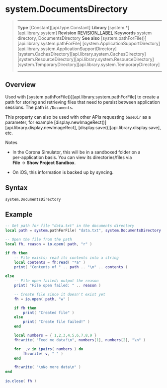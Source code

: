 # system.DocumentsDirectory

> --------------------- ------------------------------------------------------------------------------------------
> __Type__              [Constant][api.type.Constant]
> __Library__           [system.*][api.library.system]
> __Revision__          [REVISION_LABEL](REVISION_URL)
> __Keywords__          system directory, DocumentsDirectory
> __See also__          [system.pathForFile()][api.library.system.pathForFile]
>						[system.ApplicationSupportDirectory][api.library.system.ApplicationSupportDirectory]
>						[system.CachesDirectory][api.library.system.CachesDirectory]
>						[system.ResourceDirectory][api.library.system.ResourceDirectory]
>						[system.TemporaryDirectory][api.library.system.TemporaryDirectory]
> --------------------- ------------------------------------------------------------------------------------------


## Overview

Used with [system.pathForFile()][api.library.system.pathForFile] to create a path for storing and retrieving files that need to persist between application sessions. The path is `/Documents`.

This property can also be used with other APIs requesting `baseDir` as a parameter, for example [display.newImageRect()][api.library.display.newImageRect], [display.save()][api.library.display.save], etc.

<div class="guide-notebox">
<div class="notebox-title">Notes</div>

* In the Corona Simulator, this will be in a sandboxed folder on a <nobr>per-application</nobr> basis. You can view its directories/files via <nobr>__File__ &rarr; __Show&nbsp;Project&nbsp;Sandbox__</nobr>.

* On iOS, this information is backed up by syncing.

</div>


## Syntax

	system.DocumentsDirectory


## Example

``````lua
-- Get path for file "data.txt" in the documents directory
local path = system.pathForFile( "data.txt", system.DocumentsDirectory )

-- Open the file from the path
local fh, reason = io.open( path, "r" )

if fh then
	-- File exists; read its contents into a string
	local contents = fh:read( "*a" )
	print( "Contents of " .. path .. "\n" .. contents )
	
else
	-- File open failed; output the reason
	print( "File open failed: " .. reason )

	-- Create file since it doesn't exist yet
	fh = io.open( path, "w" )

	if fh then
		print( "Created file" )
	else
		print( "Create file failed!" )
	end

	local numbers = { 1,2,3,4,5,6,7,8,9 }
	fh:write( "Feed me data!\n", numbers[1], numbers[2], "\n" )

	for _,v in ipairs( numbers ) do 
		fh:write( v, " " )
	end

	fh:write( "\nNo more data\n" )
end
 
io.close( fh )
``````
